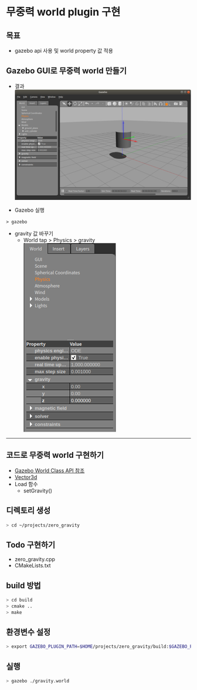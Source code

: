 # 무중력 world plugin 구현

## 목표
- gazebo api 사용 및 world property 값 적용

## Gazebo GUI로 무중력 world 만들기

- 결과 
![](./result_image.png)

- Gazebo 실행
```
> gazebo
```
- gravity 값 바꾸기 
    - World tap > Physics > gravity   
![](./gui_physics.png)

----

## 코드로 무중력 world 구현하기 
- [Gazebo World Class API 참조](https://osrf-distributions.s3.amazonaws.com/gazebo/api/dev/classgazebo_1_1physics_1_1World.html#details)
- [Vector3d](hhttps://osrf-distributions.s3.amazonaws.com/ign-math/api/1.0.0/namespaceignition_1_1math.html#ab83a49e267aac56fb5c8d958c964c026)
- Load 함수 
    - setGravity()

## 디렉토리 생성 
```bash
> cd ~/projects/zero_gravity
```    
## Todo 구현하기 
- zero_gravity.cpp
- CMakeLists.txt  

## build 방법 
```bash
> cd build
> cmake ..
> make
```
## 환경변수 설정
```bash
> export GAZEBO_PLUGIN_PATH=$HOME/projects/zero_gravity/build:$GAZEBO_PLUGIN_PATH 
```

## 실행 
```bash
> gazebo ./gravity.world
```
